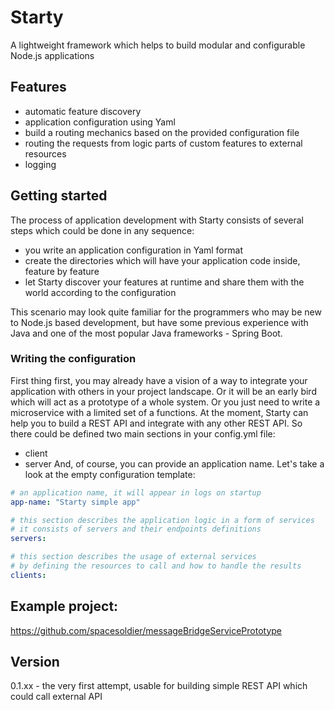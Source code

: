 # Starty
A lightweight framework which helps to build modular and configurable Node.js applications

## Features
- automatic feature discovery
- application configuration using Yaml
- build a routing mechanics based on the provided configuration file
- routing the requests from logic parts of custom features to external resources
- logging

## Getting started
The process of application development with Starty consists of several steps which could be done in any sequence:
- you write an application configuration in Yaml format
- create the directories which will have your application code inside, feature by feature
- let Starty discover your features at runtime and share them with the world according to the configuration

This scenario may look quite familiar for the programmers who may be new to Node.js based development, but have some previous experience with Java and one of the most popular Java frameworks - Spring Boot.

### Writing the configuration
First thing first, you may already have a vision of a way to integrate your application with others in your project landscape. Or it will be an early bird which will act as a prototype of a whole system. Or you just need to write a microservice with a limited set of a functions.
At the moment, Starty can help you to build a REST API and integrate with any other REST API.
So there could be defined two main sections in your config.yml file:
- client
- server
And, of course, you can provide an application name. Let's take a look at the empty configuration template:
```yaml
# an application name, it will appear in logs on startup
app-name: "Starty simple app"

# this section describes the application logic in a form of services
# it consists of servers and their endpoints definitions
servers:

# this section describes the usage of external services
# by defining the resources to call and how to handle the results
clients:


```

## Example project:
https://github.com/spacesoldier/messageBridgeServicePrototype


## Version
0.1.xx - the very first attempt, usable for building simple REST API which could call external API
